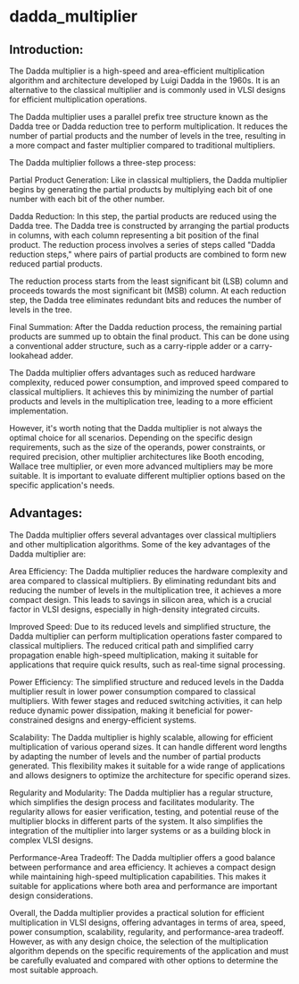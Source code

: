 # dadda_multiplier

## Introduction:

The Dadda multiplier is a high-speed and area-efficient multiplication algorithm and architecture developed by Luigi Dadda in the 1960s. It is an alternative to the classical multiplier and is commonly used in VLSI designs for efficient multiplication operations.

The Dadda multiplier uses a parallel prefix tree structure known as the Dadda tree or Dadda reduction tree to perform multiplication. It reduces the number of partial products and the number of levels in the tree, resulting in a more compact and faster multiplier compared to traditional multipliers.

The Dadda multiplier follows a three-step process:

Partial Product Generation: Like in classical multipliers, the Dadda multiplier begins by generating the partial products by multiplying each bit of one number with each bit of the other number.

Dadda Reduction: In this step, the partial products are reduced using the Dadda tree. The Dadda tree is constructed by arranging the partial products in columns, with each column representing a bit position of the final product. The reduction process involves a series of steps called "Dadda reduction steps," where pairs of partial products are combined to form new reduced partial products.

The reduction process starts from the least significant bit (LSB) column and proceeds towards the most significant bit (MSB) column. At each reduction step, the Dadda tree eliminates redundant bits and reduces the number of levels in the tree.

Final Summation: After the Dadda reduction process, the remaining partial products are summed up to obtain the final product. This can be done using a conventional adder structure, such as a carry-ripple adder or a carry-lookahead adder.

The Dadda multiplier offers advantages such as reduced hardware complexity, reduced power consumption, and improved speed compared to classical multipliers. It achieves this by minimizing the number of partial products and levels in the multiplication tree, leading to a more efficient implementation.

However, it's worth noting that the Dadda multiplier is not always the optimal choice for all scenarios. Depending on the specific design requirements, such as the size of the operands, power constraints, or required precision, other multiplier architectures like Booth encoding, Wallace tree multiplier, or even more advanced multipliers may be more suitable. It is important to evaluate different multiplier options based on the specific application's needs.


## Advantages:

The Dadda multiplier offers several advantages over classical multipliers and other multiplication algorithms. Some of the key advantages of the Dadda multiplier are:

Area Efficiency: The Dadda multiplier reduces the hardware complexity and area compared to classical multipliers. By eliminating redundant bits and reducing the number of levels in the multiplication tree, it achieves a more compact design. This leads to savings in silicon area, which is a crucial factor in VLSI designs, especially in high-density integrated circuits.

Improved Speed: Due to its reduced levels and simplified structure, the Dadda multiplier can perform multiplication operations faster compared to classical multipliers. The reduced critical path and simplified carry propagation enable high-speed multiplication, making it suitable for applications that require quick results, such as real-time signal processing.

Power Efficiency: The simplified structure and reduced levels in the Dadda multiplier result in lower power consumption compared to classical multipliers. With fewer stages and reduced switching activities, it can help reduce dynamic power dissipation, making it beneficial for power-constrained designs and energy-efficient systems.

Scalability: The Dadda multiplier is highly scalable, allowing for efficient multiplication of various operand sizes. It can handle different word lengths by adapting the number of levels and the number of partial products generated. This flexibility makes it suitable for a wide range of applications and allows designers to optimize the architecture for specific operand sizes.

Regularity and Modularity: The Dadda multiplier has a regular structure, which simplifies the design process and facilitates modularity. The regularity allows for easier verification, testing, and potential reuse of the multiplier blocks in different parts of the system. It also simplifies the integration of the multiplier into larger systems or as a building block in complex VLSI designs.

Performance-Area Tradeoff: The Dadda multiplier offers a good balance between performance and area efficiency. It achieves a compact design while maintaining high-speed multiplication capabilities. This makes it suitable for applications where both area and performance are important design considerations.

Overall, the Dadda multiplier provides a practical solution for efficient multiplication in VLSI designs, offering advantages in terms of area, speed, power consumption, scalability, regularity, and performance-area tradeoff. However, as with any design choice, the selection of the multiplication algorithm depends on the specific requirements of the application and must be carefully evaluated and compared with other options to determine the most suitable approach.
